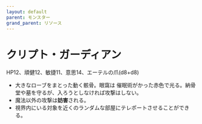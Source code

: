 ```yaml
---
layout: default
parent: モンスター
grand_parent: リソース
---
```


# クリプト・ガーディアン

HP12、頑健12、敏捷11、意思14、エーテルの爪(d8+d8)

- 大きなローブをまとった動く骸骨。眼窩は
催眠術がかった赤色で光る。納骨堂や墓を守るが、入ろうとしなければ攻撃はしない。
- 魔法以外の攻撃は**妨害**される。
- 視界内にいる対象を近くのランダムな部屋にテレポートさせることができる。
